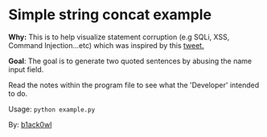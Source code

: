 # Simple string concat example

**Why:** This is to help visualize statement corruption
(e.g SQLi, XSS, Command Injection...etc) which was inspired by this <a href="https://twitter.com/indiecom/status/826191303352283136">tweet.</a>

**Goal**:
The goal is to generate two quoted sentences by abusing the name input field.

Read the notes within the program file to see what the 'Developer' intended to do.

Usage: `python example.py`

By: <a href="https://twitter.com/b1ack0wl">b1ack0wl</a>
